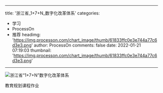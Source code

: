 
---
title: '浙江省_1+7+N_数字化改革体系'
categories: 
 - 学习
 - ProcessOn
 - 推荐
headimg: 'https://img.processon.com/chart_image/thumb/61833ffc0e3e744a77c6d3e3.png'
author: ProcessOn
comments: false
date: 2022-01-21 07:19:03
thumbnail: 'https://img.processon.com/chart_image/thumb/61833ffc0e3e744a77c6d3e3.png'
---

<div>   
<img class="thumb" alt="浙江省“1+7+N”数字化改革体系" src="https://img.processon.com/chart_image/thumb/61833ffc0e3e744a77c6d3e3.png" referrerpolicy="no-referrer">
<p>教育规划课程作业</p>  
</div>
            